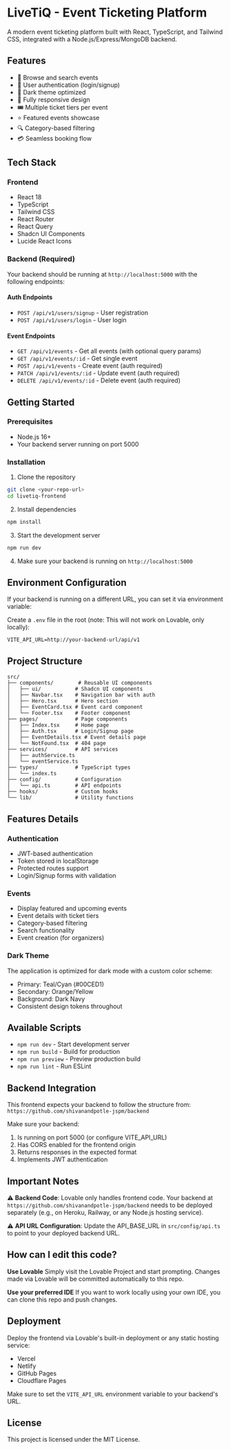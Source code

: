 # LiveTiQ - Event Ticketing Platform

A modern event ticketing platform built with React, TypeScript, and Tailwind CSS, integrated with a Node.js/Express/MongoDB backend.

## Features

- 🎫 Browse and search events
- 🔐 User authentication (login/signup)
- 🎨 Dark theme optimized
- 📱 Fully responsive design
- 🎟️ Multiple ticket tiers per event
- ⭐ Featured events showcase
- 🔍 Category-based filtering
- 💳 Seamless booking flow

## Tech Stack

### Frontend
- React 18
- TypeScript
- Tailwind CSS
- React Router
- React Query
- Shadcn UI Components
- Lucide React Icons

### Backend (Required)
Your backend should be running at `http://localhost:5000` with the following endpoints:

#### Auth Endpoints
- `POST /api/v1/users/signup` - User registration
- `POST /api/v1/users/login` - User login

#### Event Endpoints
- `GET /api/v1/events` - Get all events (with optional query params)
- `GET /api/v1/events/:id` - Get single event
- `POST /api/v1/events` - Create event (auth required)
- `PATCH /api/v1/events/:id` - Update event (auth required)
- `DELETE /api/v1/events/:id` - Delete event (auth required)

## Getting Started

### Prerequisites
- Node.js 16+
- Your backend server running on port 5000

### Installation

1. Clone the repository
```bash
git clone <your-repo-url>
cd livetiq-frontend
```

2. Install dependencies
```bash
npm install
```

3. Start the development server
```bash
npm run dev
```

4. Make sure your backend is running on `http://localhost:5000`

## Environment Configuration

If your backend is running on a different URL, you can set it via environment variable:

Create a `.env` file in the root (note: This will not work on Lovable, only locally):
```
VITE_API_URL=http://your-backend-url/api/v1
```

## Project Structure

```
src/
├── components/        # Reusable UI components
│   ├── ui/           # Shadcn UI components
│   ├── Navbar.tsx    # Navigation bar with auth
│   ├── Hero.tsx      # Hero section
│   ├── EventCard.tsx # Event card component
│   └── Footer.tsx    # Footer component
├── pages/            # Page components
│   ├── Index.tsx     # Home page
│   ├── Auth.tsx      # Login/Signup page
│   ├── EventDetails.tsx # Event details page
│   └── NotFound.tsx  # 404 page
├── services/         # API services
│   ├── authService.ts
│   └── eventService.ts
├── types/            # TypeScript types
│   └── index.ts
├── config/           # Configuration
│   └── api.ts        # API endpoints
├── hooks/            # Custom hooks
└── lib/              # Utility functions
```

## Features Details

### Authentication
- JWT-based authentication
- Token stored in localStorage
- Protected routes support
- Login/Signup forms with validation

### Events
- Display featured and upcoming events
- Event details with ticket tiers
- Category-based filtering
- Search functionality
- Event creation (for organizers)

### Dark Theme
The application is optimized for dark mode with a custom color scheme:
- Primary: Teal/Cyan (#00CED1)
- Secondary: Orange/Yellow
- Background: Dark Navy
- Consistent design tokens throughout

## Available Scripts

- `npm run dev` - Start development server
- `npm run build` - Build for production
- `npm run preview` - Preview production build
- `npm run lint` - Run ESLint

## Backend Integration

This frontend expects your backend to follow the structure from:
`https://github.com/shivanandpotle-jspm/backend`

Make sure your backend:
1. Is running on port 5000 (or configure VITE_API_URL)
2. Has CORS enabled for the frontend origin
3. Returns responses in the expected format
4. Implements JWT authentication

## Important Notes

⚠️ **Backend Code**: Lovable only handles frontend code. Your backend at `https://github.com/shivanandpotle-jspm/backend` needs to be deployed separately (e.g., on Heroku, Railway, or any Node.js hosting service).

⚠️ **API URL Configuration**: Update the API_BASE_URL in `src/config/api.ts` to point to your deployed backend URL.

## How can I edit this code?

**Use Lovable**
Simply visit the Lovable Project and start prompting. Changes made via Lovable will be committed automatically to this repo.

**Use your preferred IDE**
If you want to work locally using your own IDE, you can clone this repo and push changes.

## Deployment

Deploy the frontend via Lovable's built-in deployment or any static hosting service:
- Vercel
- Netlify  
- GitHub Pages
- Cloudflare Pages

Make sure to set the `VITE_API_URL` environment variable to your backend's URL.

## License

This project is licensed under the MIT License.
